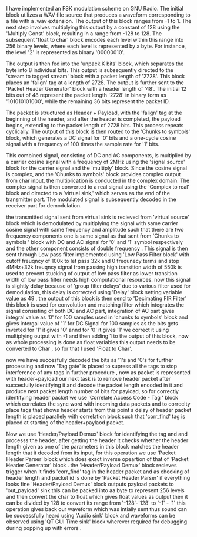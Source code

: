 I have implemented an FSK modulation scheme on GNU Radio. The initial block utilizes a WAV file source that produces a waveform corresponding to a file with a .wav extension. The output of this block ranges from -1 to 1. The next step involves multiplying this output by a constant of 128 using the 'Multiply Const' block, resulting in a range from -128 to 128. The subsequent 'float to char' block encodes each level within this range into 256 binary levels, where each level is represented by a byte. For instance, the level '2' is represented as binary '00000010'.

The output is then fed into the 'unpack K bits' block, which separates the byte into 8 individual bits. This output is subsequently directed to the 'stream to tagged stream' block with a packet length of '2728'. This block places an 'falign' tag at a length of 2728. The output is further sent to the 'Packet Header Generator' block with a header length of '48'. The initial 12 bits out of 48 represent the packet length '2728' in binary form as '101010101000', while the remaining 36 bits represent the packet ID.

The packet is structured as Header + Payload, with the 'falign' tag at the beginning of the header, and after the header is completed, the payload begins, extending to the packet length of 2728 bits. This process repeats cyclically. The output of this block is then routed to the 'Chunks to symbols' block, which generates a DC signal for '0' bits and a one-cycle cosine signal with a frequency of 100 times the sample rate for '1' bits.

This combined signal, consisting of DC and AC components, is multiplied by a carrier cosine signal with a frequency of 2MHz using the 'signal source' block for the carrier signal and the 'multiply' block. Since the cosine signal is complex, and the 'Chunks to symbols' block provides complex output from char input, the multiplication is conducted in the complex domain. The complex signal is then converted to a real signal using the 'Complex to real' block and directed to a 'virtual sink,' which serves as the end of the transmitter part. The modulated signal is subsequently decoded in the receiver part for demodulation.

 

the transmitted signal sent from virtual sink is recieved from 'virtual source' block which is demodulated by multiplying the signal with same carrier cosine signal with same frequency and amplitude such that there are two frequency components one is same signal as that sent from 'Chunks to symbols ' block with DC and AC signal for '0' and '1' symbol respectively and the other  component consists of double frequency . This signal is then sent through Low pass filter implemented using 'Low Pass Filter block' with cutoff freuqncy of 100k to let pass 32k and 0 frequnecy terms and stop 4MHz+32k freuqncy signal from passing high transition width of 550k is used to prevent stucking of output of low pass filter as lower transition width of low pass filter needs high computational resources. now this signal is slightly delay because of 'group filter delays' due to various filter used for demodulation, this delay is corrected using 'Delay' block setting variable value as 49 , the output of this block is then send to 'Decimating FIR Filter' this block is used for convolution and matching filter which integrates the signal consisting of both DC and AC part, integration of AC part gives integral value as '0' for 100 samples used in 'chunks to symbols' block and gives intergal value of '1' for DC Signal for 100 samples as the bits gets inverted for '1' it gives '0' annd for  '0' it gives '1' we correct it using multiplying output with -1 and then adding 1 to the output of this block, now as whole processing is done as float variables this output needs to be converted to Char , so for that I used 'Float to Char'.

now we have succesfully decoded the bits as '1's and '0's for further processing and now 'Tag gate' is placed to supress all the tags to stop interference of any tags in further procedure , now as  packet is represented with header+payload our next task is to remove header packet after succesfully identifying it and decode the packet length encoded in it and produce next packet length number of bits for payload, so for correctly identifying header packet we use 'Correlate Access Code - Tag ' block which correlates the sync word with incoming data packets and to correclty place tags that shows header starts from this point a delay of header packet length is placed parallely with correlation block such that 'corr_find' tag is placed at starting of the header+paylaod packet.

Now we use 'Header/Payload Demux' block for identifying the tag and and processs the header, after getting the header it checks whether the header length given as one of the parameters in this block matches the header length that it decoded from its input, for this operation we use 'Packet Header Parser' block which does exact inverse opeartion of that of 'Packet Header Generator' block . the 'Header/Payload Demux' block recieves trigger when it finds 'corr_find' tag in the header packet and as checking of header length and packet id is done by 'Packet Header Parser' if everything looks fine 'Header/Payload Demux' block outputs payload packets to 'out_payload' sink this can be packed into aa byte to represent 256 levels and then convert the char to float which gives float values as output then it can be divided by 128 to convert its range from '-128'-'128' to '-1' - '1' this operation gives back our waveform which was intially sent thus sound can be successfully heard using 'Audio sink' block and waveforms can be observed using 'QT GUI Time sink' block wherever required for debugging during popping up with errors . 

